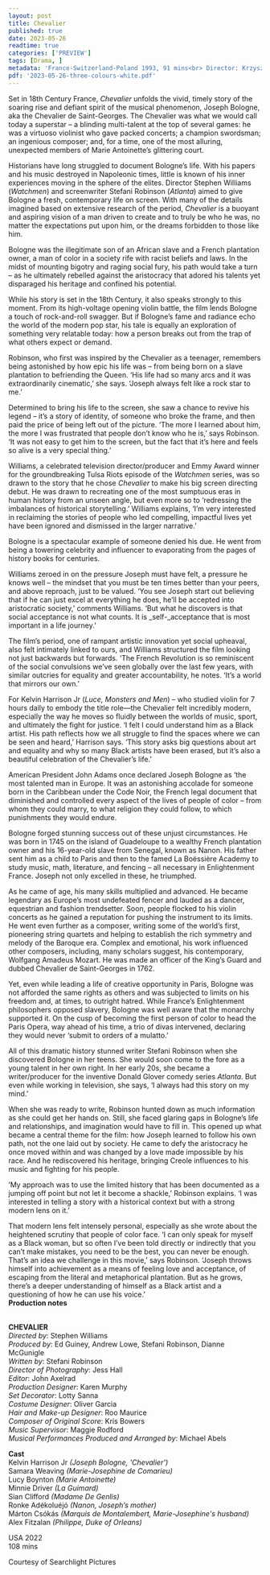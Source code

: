 ```yaml
---
layout: post
title: Chevalier
published: true
date: 2023-05-26
readtime: true
categories: ['PREVIEW']
tags: [Drama, ]
metadata: 'France-Switzerland-Poland 1993, 91 mins<br> Director: Krzysztof Kieślowski'
pdf: '2023-05-26-three-colours-white.pdf'
---
```


Set in 18th Century France, _Chevalier_ unfolds the vivid, timely story of the soaring rise and defiant spirit of the musical phenomenon, Joseph Bologne, aka the Chevalier de Saint-Georges. The Chevalier was what we would call today a superstar – a blinding multi-talent at the top of several games: he was a virtuoso violinist who gave packed concerts; a champion swordsman; an ingenious composer; and, for a time, one of the most alluring, unexpected members of Marie Antoinette’s glittering court.

Historians have long struggled to document Bologne’s life. With his papers and his music destroyed in Napoleonic times, little is known of his inner experiences moving in the sphere of the elites. Director Stephen Williams (_Watchmen_) and screenwriter Stefani Robinson (_Atlanta_) aimed to give Bologne a fresh, contemporary life on screen. With many of the details imagined based on extensive research of the period, _Chevalier_ is a buoyant and aspiring vision of a man driven to create and to truly be who he was, no matter the expectations put upon him, or the dreams forbidden to those like him.

Bologne was the illegitimate son of an African slave and a French plantation owner, a man of color in a society rife with racist beliefs and laws. In the midst of mounting bigotry and raging social fury, his path would take a turn – as he ultimately rebelled against the aristocracy that adored his talents yet disparaged his heritage and confined his potential.

While his story is set in the 18th Century, it also speaks strongly to this moment. From its high-voltage opening violin battle, the film lends Bologne a touch of rock-and-roll swagger. But if Bologne’s fame and radiance echo the world of the modern pop star, his tale is equally an exploration of something very relatable today: how a person breaks out from the trap of what others expect or demand.

Robinson, who first was inspired by the Chevalier as a teenager, remembers being astonished by how epic his life was – from being born on a slave plantation to befriending the Queen.  ‘His life had so many arcs and it was extraordinarily cinematic,’ she says. ‘Joseph always felt like a rock star to me.’

Determined to bring his life to the screen, she saw a chance to revive his legend – it’s a story of identity, of someone who broke the frame, and then paid the price of being left out of the picture. ‘The more I learned about him, the more I was frustrated that people don’t know who he is,’ says Robinson.  ‘It was not easy to get him to the screen, but the fact that it’s here and feels so alive is a very special thing.’

Williams, a celebrated television director/producer and Emmy Award winner for the groundbreaking Tulsa Riots episode of the _Watchmen_ series, was so drawn to the story that he chose _Chevalier_ to make his big screen directing debut. He was drawn to recreating one of the most sumptuous eras in human history from an unseen angle, but even more so to ‘redressing the imbalances of historical storytelling.’ Williams explains, ‘I’m very interested in reclaiming the stories of people who led compelling, impactful lives yet have been ignored and dismissed in the larger narrative.’

Bologne is a spectacular example of someone denied his due.  He went from being a towering celebrity and influencer to evaporating from the pages of history books for centuries.

Williams zeroed in on the pressure Joseph must have felt, a pressure he knows well – the mindset that you must be ten times better than your peers, and above reproach, just to be valued. ‘You see Joseph start out believing that if he can just excel at everything he does, he’ll be accepted into aristocratic society,’ comments Williams. ‘But what he discovers is that social acceptance is not what counts.  It is _self-_acceptance that is most important in a life journey.’

The film’s period, one of rampant artistic innovation yet social upheaval, also felt intimately linked to ours, and Williams structured the film looking not just backwards but forwards. ‘The French Revolution is so reminiscent of the social convulsions we’ve seen globally over the last few years, with similar outcries for equality and greater accountability, he notes. ‘It’s a world that mirrors our own.’

For Kelvin Harrison Jr (_Luce, Monsters and Men_) – who studied violin for 7 hours daily to embody the title role—the Chevalier felt incredibly modern, especially the way he moves so fluidly between the worlds of music, sport, and ultimately the fight for justice. ‘I felt I could understand him as a Black artist.  His path reflects how we all struggle to find the spaces where we can be seen and heard,’ Harrison says. ‘This story asks big questions about art and equality and why so many Black artists have been erased, but it’s also a beautiful celebration of the Chevalier’s life.’

American President John Adams once declared Joseph Bologne as ‘the most talented man in Europe. It was an astonishing accolade for someone born in the Caribbean under the Code Noir, the French legal document that diminished and controlled every aspect of the lives of people of color – from whom they could marry, to what religion they could follow, to which punishments they would endure.

Bologne forged stunning success out of these unjust circumstances. He was born in 1745 on the island of Guadeloupe to a wealthy French plantation owner and his 16-year-old slave from Senegal, known as Nanon. His father sent him as a child to Paris and then to the famed La Boëssière Academy to study music, math, literature, and fencing – all necessary in Enlightenment France.  Joseph not only excelled in these, he triumphed.

As he came of age, his many skills multiplied and advanced. He became legendary as Europe’s most undefeated fencer and lauded as a dancer, equestrian and fashion trendsetter. Soon, people flocked to his violin concerts as he gained a reputation for pushing the instrument to its limits. He went even further as a composer, writing some of the world’s first, pioneering string quartets and helping to establish the rich symmetry and melody of the Baroque era. Complex and emotional, his work influenced other composers, including, many scholars suggest, his contemporary, Wolfgang Amadeus Mozart. He was made an officer of the King’s Guard and dubbed Chevalier de Saint-Georges in 1762.

Yet, even while leading a life of creative opportunity in Paris, Bologne was not afforded the same rights as others and was subjected to limits on his freedom and, at times, to outright hatred. While France’s Enlightenment philosophers opposed slavery, Bologne was well aware that the monarchy supported it. On the cusp of becoming the first person of color to head the Paris Opera, way ahead of his time, a trio of divas intervened, declaring they would never ‘submit to orders of a mulatto.’

All of this dramatic history stunned writer Stefani Robinson when she discovered Bologne in her teens. She would soon come to the fore as a young talent in her own right. In her early 20s, she became a writer/producer for the inventive Donald Glover comedy series _Atlanta_. But even while working in television, she says, ‘I always had this story on my mind.’

When she was ready to write, Robinson hunted down as much information as she could get her hands on. Still, she faced glaring gaps in Bologne’s life and relationships, and imagination would have to fill in. This opened up what became a central theme for the film: how Joseph learned to follow his own path, not the one laid out by society. He came to defy the aristocracy he once moved within and was changed by a love made impossible by his race. And he rediscovered his heritage, bringing Creole influences to his music and fighting for his people.

‘My approach was to use the limited history that has been documented as a jumping off point but not let it become a shackle,’ Robinson explains. ‘I was interested in telling a story with a historical context but with a strong modern lens on it.’

That modern lens felt intensely personal, especially as she wrote about the heightened scrutiny that people of color face. ‘I can only speak for myself as a Black woman, but so often I’ve been told directly or indirectly that you can’t make mistakes, you need to be the best, you can never be enough. That’s an idea we challenge in this movie,’ says Robinson. ‘Joseph throws himself into achievement as a means of feeling love and acceptance, of escaping from the literal and metaphorical plantation. But as he grows, there’s a deeper understanding of himself as a Black artist and a questioning of how he can use his voice.’  
**Production notes**  
<br>

**CHEVALIER**  
_Directed by_: Stephen Williams  
_Produced by_: Ed Guiney, Andrew Lowe, Stefani Robinson, Dianne McGunigle  
_Written by_: Stefani Robinson  
_Director of Photography_: Jess Hall  
_Editor_: John Axelrad  
_Production Designer_: Karen Murphy  
_Set Decorator_: Lotty Sanna  
_Costume Designer_: Oliver Garcia  
_Hair and Make-up Designer_: Roo Maurice  
_Composer of Original Score_: Kris Bowers  
_Music Supervisor_: Maggie Rodford  
_Musical Performances Produced and Arranged by_: Michael Abels  

**Cast**  
Kelvin Harrison Jr _(Joseph Bologne, 'Chevalier')_  
Samara Weaving _(Marie-Josephine de Comarieu)_  
Lucy Boynton _(Marie Antoinette)_  
Minnie Driver _(La Guimard)_  
Sian Clifford _(Madame De Genlis)_  
Ronke Adékoluéjó _(Nanon, Joseph’s mother)_  
Márton Csókás _(Marquis de Montalembert, Marie-Josephine's husband)_  
Alex Fitzalan _(Philippe, Duke of Orleans)_

USA 2022  
108 mins  

Courtesy of Searchlight Pictures  
<!--stackedit_data:
eyJoaXN0b3J5IjpbMTg5NDQ1ODQ5MF19
-->